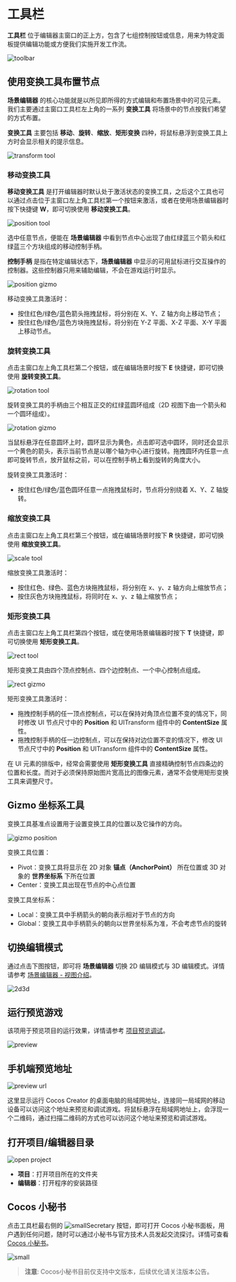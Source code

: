 # 工具栏

**工具栏** 位于编辑器主窗口的正上方，包含了七组控制按钮或信息，用来为特定面板提供编辑功能或方便我们实施开发工作流。

![toolbar](./toolbarEdit.png)

## 使用变换工具布置节点

**场景编辑器** 的核心功能就是以所见即所得的方式编辑和布置场景中的可见元素。我们主要通过主窗口工具栏左上角的一系列 **变换工具** 将场景中的节点按我们希望的方式布置。

**变换工具** 主要包括 **移动**、**旋转**、**缩放**、**矩形变换** 四种，将鼠标悬浮到变换工具上方时会显示相关的提示信息。

![transform tool](./transform_tool.png)

### 移动变换工具

**移动变换工具** 是打开编辑器时默认处于激活状态的变换工具，之后这个工具也可以通过点击位于主窗口左上角工具栏第一个按钮来激活，或者在使用场景编辑器时按下快捷键 **W**，即可切换使用 **移动变换工具**。

![position tool](./position-tool.png)

选中任意节点，便能在 **场景编辑器** 中看到节点中心出现了由红绿蓝三个箭头和红绿蓝三个方块组成的移动控制手柄。

**控制手柄** 是指在特定编辑状态下，**场景编辑器** 中显示的可用鼠标进行交互操作的控制器。这些控制器只用来辅助编辑，不会在游戏运行时显示。

![position gizmo](./position-gizmo.png)

移动变换工具激活时：
- 按住红色/绿色/蓝色箭头拖拽鼠标，将分别在 X、Y、Z 轴方向上移动节点；
- 按住红色/绿色/蓝色方块拖拽鼠标，将分别在 Y-Z 平面、X-Z 平面、X-Y 平面上移动节点。

### 旋转变换工具

点击主窗口左上角工具栏第二个按钮，或在编辑场景时按下 **E** 快捷键，即可切换使用 **旋转变换工具**。

![rotation tool](./rotation-tool.png)

旋转变换工具的手柄由三个相互正交的红绿蓝圆环组成（2D 视图下由一个箭头和一个圆环组成）。

![rotation gizmo](./rotation-gizmo.png)

当鼠标悬浮在任意圆环上时，圆环显示为黄色，点击即可选中圆环，同时还会显示一个黄色的箭头，表示当前节点是以哪个轴为中心进行旋转。拖拽圆环内任意一点即可旋转节点，放开鼠标之前，可以在控制手柄上看到旋转的角度大小。

旋转变换工具激活时：
- 按住红色/绿色/蓝色圆环任意一点拖拽鼠标时，节点将分别绕着 X、Y、Z 轴旋转。

### 缩放变换工具

点击主窗口左上角工具栏第三个按钮，或在编辑场景时按下 **R** 快捷键，即可切换使用 **缩放变换工具**。

![scale tool](./scale-tool.png)

缩放变换工具激活时：
- 按住红色、绿色、蓝色方块拖拽鼠标，将分别在 x、y、z 轴方向上缩放节点；
- 按住灰色方块拖拽鼠标，将同时在 x、y、z 轴上缩放节点；

### 矩形变换工具

点击主窗口左上角工具栏第四个按钮，或在使用场景编辑器时按下 **T** 快捷键，即可切换使用 **矩形变换工具**。

![rect tool](./rect-tool.png)

矩形变换工具由四个顶点控制点、四个边控制点、一个中心控制点组成。

![rect gizmo](./rect-gizmo.png)

矩形变换工具激活时：
- 拖拽控制手柄的任一顶点控制点，可以在保持对角顶点位置不变的情况下，同时修改 UI 节点尺寸中的 **Position**  和 UITransform 组件中的 **ContentSize** 属性。
- 拖拽控制手柄的任一边控制点，可以在保持对边位置不变的情况下，修改 UI 节点尺寸中的 **Position** 和 UITransform 组件中的 **ContentSize** 属性。

在 UI 元素的排版中，经常会需要使用 **矩形变换工具** 直接精确控制节点四条边的位置和长度。而对于必须保持原始图片宽高比的图像元素，通常不会使用矩形变换工具来调整尺寸。

## Gizmo 坐标系工具

变换工具基准点设置用于设置变换工具的位置以及它操作的方向。

![gizmo position](./gizmo_position.png)

变换工具位置：

- Pivot：变换工具将显示在 2D 对象 **锚点（AnchorPoint）** 所在位置或 3D 对象的 **世界坐标系** 下所在位置
- Center：变换工具出现在节点的中心点位置

变换工具坐标系：

- Local：变换工具中手柄箭头的朝向表示相对于节点的方向
- Global：变换工具中手柄箭头的朝向以世界坐标系为准，不会考虑节点的旋转

## 切换编辑模式

通过点击下图按钮，即可将 **场景编辑器** 切换 2D 编辑模式与 3D 编辑模式。详情请参考 [场景编辑器 - 视图介绍](../scene/index.md#%E8%A7%86%E5%9B%BE%E4%BB%8B%E7%BB%8D)。

![2d3d](./2d3d.png)

## 运行预览游戏

该项用于预览项目的运行效果，详情请参考 [项目预览调试](../preview/index.md)。

![preview](./preview.png)

## 手机端预览地址

![preview url](./preview_url.png)

这里显示运行 Cocos Creator 的桌面电脑的局域网地址，连接同一局域网的移动设备可以访问这个地址来预览和调试游戏。将鼠标悬浮在局域网地址上，会浮现一个二维码，通过扫描二维码的方式也可以访问这个地址来预览和调试游戏。

## 打开项目/编辑器目录

![open project](./open_project.png)

- **项目**：打开项目所在的文件夹
- **编辑器**：打开程序的安装路径

## Cocos 小秘书

点击工具栏最右侧的 ![smallSecretary](./smallSecretary.png) 按钮，即可打开 Cocos 小秘书面板，用户遇到任何问题，随时可以通过小秘书与官方技术人员发起交流探讨。详情可查看 [Cocos 小秘书](https://www.cocos.com/assistant)。

![small](./small.png)

>**注意**: Cocos小秘书目前仅支持中文版本，后续优化请关注版本公告。
